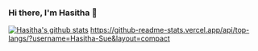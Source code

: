 ### Hi there, I'm Hasitha 👋

[![Hasitha's github stats](https://github-readme-stats.vercel.app/api?username=Hasitha-Sue)](https://github.com/anuraghazra/github-readme-stats)
https://github-readme-stats.vercel.app/api/top-langs/?username=Hasitha-Sue&layout=compact
<!--🔭  I’m currently focusing on my research and academics.-->

<!--
**Hasitha-Sue/Hasitha-Sue** is a ✨ _special_ ✨ repository because its `README.md` (this file) appears on your GitHub profile.

Here are some ideas to get you started:

- 🔭 I’m currently working on ...
- 🌱 I’m currently learning ...
- 👯 I’m looking to collaborate on ...
- 🤔 I’m looking for help with ...
- 💬 Ask me about ...
- 📫 How to reach me: ...
- 😄 Pronouns: ...
- ⚡ Fun fact: ...
-->
